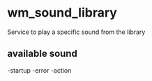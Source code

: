 # wm_sound_library

Service to play a specific sound from the library

## available sound

-startup
-error
-action
